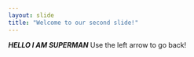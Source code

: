 ```yaml
---
layout: slide
title: "Welcome to our second slide!"
---
```

_**HELLO I AM SUPERMAN**_
Use the left arrow to go back!
